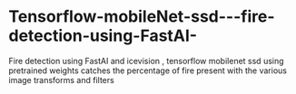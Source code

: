 # Tensorflow-mobileNet-ssd---fire-detection-using-FastAI-
Fire detection using FastAI and icevision , tensorflow mobilenet ssd using pretrained weights catches the percentage of fire present with the various image transforms and filters
